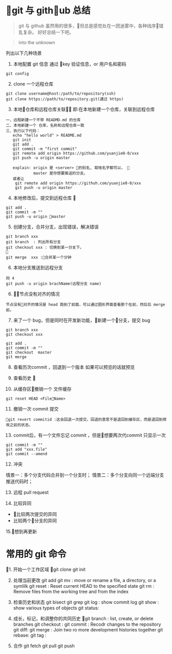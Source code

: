 # git 与 github 总结
> git 与 github 虽然用的很多，但总是感觉处在一团迷雾中，各种线序错乱复杂。
好好总结一下吧。

> into the unknown

列出以下几种场景
1. 本地配置 git 信息 通过 key 验证信息，or 用户名和密码
```
git config
```
2. clone 一个远程仓库
```
git clone username@host:/path/to/repository(ssh)
git clone https://path/to/repository.git(通过 https)

```
3. 本地仓库和远程仓库关联 即:在本地新建一个仓库，关联到远程仓库
```
一、远程新建一个不带 READMD.md 的仓库
二、本地新建一个 仓库，名称和远程仓库一致
三、执行以下代码：
   echo "hello world" > README.md
   git init
   git add .
   git commit -m "first commit"
   git remote add origin https://github.com/yuanjie0-0/xxx
   git push -u origin master

   explain: origin 是 <server> 的别名, 取啥名字都可以， 
            master 是你想要推送的分支。
   或者让
    git remote add origin https://githuh.com/yuanjie0-0/xxx
    git push -u origin master

```
4. 本地修改后，提交到远程仓库 
```
git add .
git commit -m ""
git push -u origin master
```
5. 创建分支，合并分支，出现错误，解决错误
```
git branch xxx
git branch  : 列出所有分支
git checkout xxx : 切换到某一分支下。

git merge  xxx :合并某一个分钟
```

6. 本地分支推送到远程分支
```
同 4
git push -u origin brachName(远程分支 name)
```
6. 节点没有对齐的情况
```
节点没有对齐的情况是 head 跑到了前面，可以通过图形界面查看那个在前，然后后 merge 前。
```
7. 来了一个 bug，但是同时在开发新功能，新建一个分支，提交 bug
```
git branch xxx
git checkout xxx

git add .
git commit -m ""
git checkout  master
git merge
```

8. 查看历次commit ，回退到一个版本 如果可以预览的话就预览

9. 查看历史

10. 从缓存区撤销一个 文件缓存 
```
git reset HEAD <FileName>

```
11. 撤销一次 commit 提交
```
git revert commitid :这会回退一次提交，回退的意思不是退回到缓存区，而是退回到修改之前的状态。

```
13. commit后，有一个文件忘记 commit ，但是想要两次代commit 只显示一次
```
git commit -m ""
git add "xxx.file"
git commit --amend
```
12. 冲突

情景一：多个分支代码合并到一个分支时；
情景二：多个分支向同一个远端分支推送代码时；

13. 远程 pull request


14. 比较异同
 - 比较两次提交的异同
 - 比较两个分支的异同

15.想到再更新

# 常用的 git 命令
1. 开始一个工作区域
    git clone
    git init

2. 处理当前更改
    git add
    git mv : move or rename a file, a directory,  or a symlilk 
    git reset : Reset current HEAD to the specified state
    git rm : Remove files from the working tree and from the index

3. 检查历史和状态
    git bisect
    git grep 
    git log  : show commit log
    git show : show various types of objects
    git status:

4. 成长，标记，和调整你的共同历史
    git branch  : list, create, or delete branches
    git checkout : 
    git commit : Recodr changes to the repository
    git diff:
    git merge : Join two ro more development histories together
    git rebase: 
    git tag :

5. 合作
    git fetch 
    git pull
    git push

